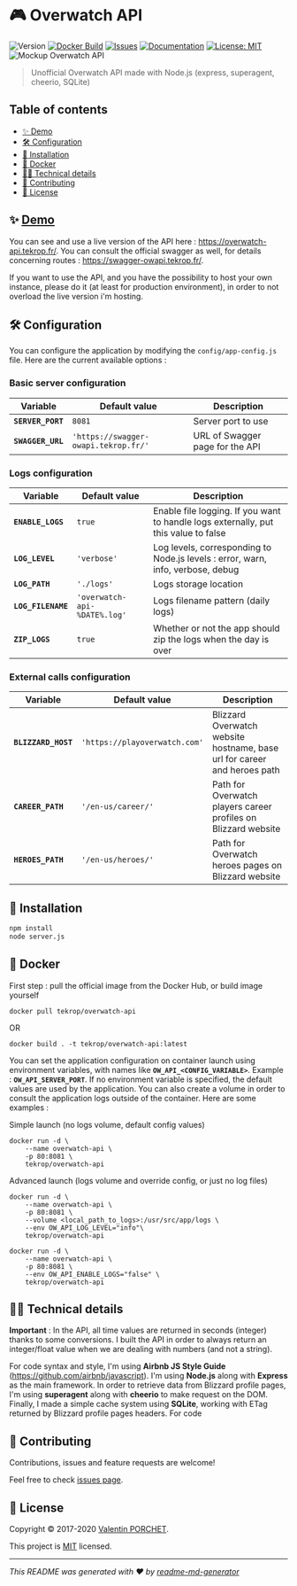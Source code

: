 # 🎮 Overwatch API

![Version](https://img.shields.io/github/package-json/v/TeKrop/overwatch-api)
[![Docker Build](https://img.shields.io/docker/build/tekrop/overwatch-api)](https://hub.docker.com/r/tekrop/overwatch-api)
[![Issues](https://img.shields.io/github/issues/TeKrop/overwatch-api)](https://github.com/TeKrop/overwatch-api/issues)
[![Documentation](https://img.shields.io/badge/documentation-yes-brightgreen.svg)](https://swagger-owapi.tekrop.fr)
[![License: MIT](https://img.shields.io/github/license/TeKrop/overwatch-api)](https://github.com/TeKrop/overwatch-api/blob/master/LICENSE)
![Mockup Overwatch API](https://files.tekrop.fr/overwatch-api.jpg)

> Unofficial Overwatch API made with Node.js (express, superagent, cheerio, SQLite)

## Table of contents
* [✨ Demo](#-demo)
* [🛠️ Configuration](#%EF%B8%8F-configuration)
* [💽 Installation](#-installation)
* [🐋 Docker](#-docker)
* [👨‍💻 Technical details](#-technical-details)
* [🤝 Contributing](#-contributing)
* [📝 License](#-license)

## ✨ [Demo](https://overwatch-api.tekrop.fr)

You can see and use a live version of the API here : https://overwatch-api.tekrop.fr/.
You can consult the official swagger as well, for details concerning routes : https://swagger-owapi.tekrop.fr/.

If you want to use the API, and you have the possibility to host your own instance, please do it (at least for production environment), in order to not overload the live version i'm hosting.

## 🛠️ Configuration
You can configure the application by modifying the `config/app-config.js` file. Here are the current available options :

### Basic server configuration
| Variable             | Default value                         | Description |
| -------------        | -------------                         | ----------- |
| **`SERVER_PORT`**    | `8081`                                | Server port to use |
| **`SWAGGER_URL`**    | `'https://swagger-owapi.tekrop.fr/'`  | URL of Swagger page for the API |

### Logs configuration
| Variable             | Default value                         | Description |
| -------------        | -------------                         | ----------- |
| **`ENABLE_LOGS`**    | `true`                                | Enable file logging. If you want to handle logs externally, put this value to false |
| **`LOG_LEVEL`**      | `'verbose'`                           | Log levels, corresponding to Node.js levels : error, warn, info, verbose, debug |
| **`LOG_PATH`**       | `'./logs'`                            | Logs storage location |
| **`LOG_FILENAME`**   | `'overwatch-api-%DATE%.log'`          | Logs filename pattern (daily logs) |
| **`ZIP_LOGS`**       | `true`                                | Whether or not the app should zip the logs when the day is over |

### External calls configuration
| Variable             | Default value                         | Description |
| -------------        | -------------                         | ----------- |
| **`BLIZZARD_HOST`**  | `'https://playoverwatch.com'`         | Blizzard Overwatch website hostname, base url for career and heroes path |
| **`CAREER_PATH`**    | `'/en-us/career/'`                    | Path for Overwatch players career profiles on Blizzard website |
| **`HEROES_PATH`**    | `'/en-us/heroes/'`                    | Path for Overwatch heroes pages on Blizzard website |

## 💽 Installation

```sh
npm install
node server.js
```

## 🐋 Docker

First step : pull the official image from the Docker Hub, or build image yourself

```
docker pull tekrop/overwatch-api
```
OR
```
docker build . -t tekrop/overwatch-api:latest
```

You can set the application configuration on container launch using environment variables, with names like **`OW_API_<CONFIG_VARIABLE>`**. Example : **`OW_API_SERVER_PORT`**. If no environment variable is specified, the default values are used by the application. You can also create a volume in order to consult the application logs outside of the container. Here are some examples :

Simple launch (no logs volume, default config values)
```
docker run -d \
    --name overwatch-api \
    -p 80:8081 \
    tekrop/overwatch-api
```

Advanced launch (logs volume and override config, or just no log files)
```
docker run -d \
    --name overwatch-api \
    -p 80:8081 \
    --volume <local_path_to_logs>:/usr/src/app/logs \
    --env OW_API_LOG_LEVEL="info"\
    tekrop/overwatch-api
```
```
docker run -d \
    --name overwatch-api \
    -p 80:8081 \
    --env OW_API_ENABLE_LOGS="false" \
    tekrop/overwatch-api
```

## 👨‍💻 Technical details

**Important** : In the API, all time values are returned in seconds (integer) thanks to some conversions. I built the API in order to always return an integer/float value when we are dealing with numbers (and not a string).

For code syntax and style, I'm using **Airbnb JS Style Guide** (https://github.com/airbnb/javascript). I'm using **Node.js** along with **Express** as the main framework. In order to retrieve data from Blizzard profile pages, I'm using **superagent** along with **cheerio** to make request on the DOM. Finally, I made a simple cache system using **SQLite**, working with ETag returned by Blizzard profile pages headers. For code

## 🤝 Contributing

Contributions, issues and feature requests are welcome!

Feel free to check [issues page](https://github.com/TeKrop/overwatch-api/issues).

## 📝 License

Copyright © 2017-2020 [Valentin PORCHET](https://github.com/TeKrop).

This project is [MIT](https://github.com/TeKrop/overwatch-api/blob/master/LICENSE) licensed.

***
_This README was generated with ❤️ by [readme-md-generator](https://github.com/kefranabg/readme-md-generator)_
